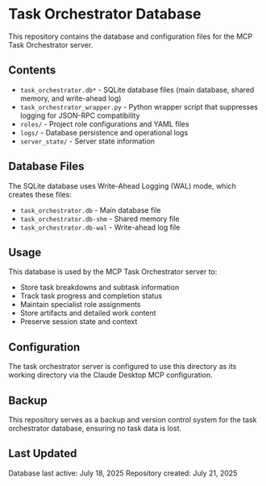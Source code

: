 # Task Orchestrator Database

This repository contains the database and configuration files for the MCP Task Orchestrator server.

## Contents

- `task_orchestrator.db*` - SQLite database files (main database, shared memory, and write-ahead log)
- `task_orchestrator_wrapper.py` - Python wrapper script that suppresses logging for JSON-RPC compatibility
- `roles/` - Project role configurations and YAML files
- `logs/` - Database persistence and operational logs
- `server_state/` - Server state information

## Database Files

The SQLite database uses Write-Ahead Logging (WAL) mode, which creates these files:
- `task_orchestrator.db` - Main database file
- `task_orchestrator.db-shm` - Shared memory file
- `task_orchestrator.db-wal` - Write-ahead log file

## Usage

This database is used by the MCP Task Orchestrator server to:
- Store task breakdowns and subtask information
- Track task progress and completion status
- Maintain specialist role assignments
- Store artifacts and detailed work content
- Preserve session state and context

## Configuration

The task orchestrator server is configured to use this directory as its working directory via the Claude Desktop MCP configuration.

## Backup

This repository serves as a backup and version control system for the task orchestrator database, ensuring no task data is lost.

## Last Updated

Database last active: July 18, 2025
Repository created: July 21, 2025

